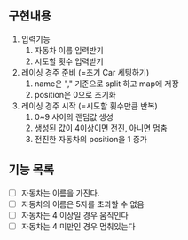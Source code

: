 ## 구현내용
1. 입력기능
   1. 자동차 이름 입력받기
   2. 시도할 횟수 입력받기
2. 레이싱 경주 준비 (=초기 Car 세팅하기)
   1. name은 "," 기준으로 split 하고 map에 저장
   2. position은 0으로 초기화
3. 레이싱 경주 시작 (=시도할 횟수만큼 반복)
   1. 0~9 사이의 랜덤값 생성
   2. 생성된 값이 4이상이면 전진, 아니면 멈춤
   3. 전진한 자동차의 position을 1 증가

## 기능 목록 
- [ ] 자동차는 이름을 가진다.
- [ ] 자동차의 이름은 5자를 초과할 수 없음
- [ ] 자동차는 4 이상일 경우 움직인다
- [ ] 자동차는 4 미만인 경우 멈춰있는다
